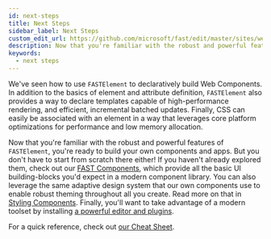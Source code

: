 ```yaml
---
id: next-steps
title: Next Steps
sidebar_label: Next Steps
custom_edit_url: https://github.com/microsoft/fast/edit/master/sites/website/versioned_docs/version-legacy/fast-element/next-steps.md
description: Now that you're familiar with the robust and powerful features of FASTElement, you're ready to build your own components and apps.
keywords:
  - next steps
---
```


We've seen how to use `FASTElement` to declaratively build Web Components. In addition to the basics of element and attribute definition, `FASTElement` also provides a way to declare templates capable of high-performance rendering, and efficient, incremental batched updates. Finally, CSS can easily be associated with an element in a way that leverages core platform optimizations for performance and low memory allocation.

Now that you're familiar with the robust and powerful features of `FASTElement`, you're ready to build your own components and apps. But you don't have to start from scratch there either! If you haven't already explored them, check out our [FAST Components](../components/getting-started.md), which provide all the basic UI building-blocks you'd expect in a modern component library. You can also leverage the same adaptive design system that our own components use to enable robust theming throughout all you create. Read more on that in [Styling Components](../design-systems/fast-frame.md#configuring-components). Finally, you'll want to take advantage of a modern toolset by installing [a powerful editor and plugins](../tools/vscode.md).

For a quick reference, check out [our Cheat Sheet](../resources/cheat-sheet.md).